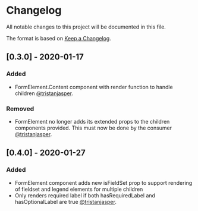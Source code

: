 # Changelog

All notable changes to this project will be documented in this file.

The format is based on [Keep a Changelog](https://keepachangelog.com/en/1.0.0/).

## [0.3.0] - 2020-01-17

### Added

- FormElement.Content component with render function to handle children [@tristanjasper](https://github.com/tristanjasper).

### Removed

- FormElement no longer adds its extended props to the children components provided. This must now be done by the consumer [@tristanjasper](https://github.com/tristanjasper).

## [0.4.0] - 2020-01-27

### Added

- FormElement component adds new isFieldSet prop to support rendering of fieldset and legend elements for multiple children
- Only renders required label if both hasRequiredLabel and hasOptionalLabel are true [@tristanjasper](https://github.com/tristanjasper).
